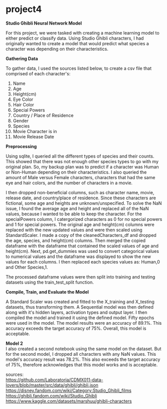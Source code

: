 # project4

<b>Studio Ghibli Neural Network Model</b>

For this project, we were tasked with creating a machine learning model to either predict or classify data. Using Studio Ghibli characters, I had originally wanted to create a model that would predict what species a character was depending on their characteristics.

<b>Gathering Data</b>

To gather data, I used the sources listed below, to create a csv file that comprised of each character's:
1. Name
2. Age 
3. Height(cm) 
4. Eye Color
5. Hair Color
6. Special Powers
7. Country / Place of Residence
8. Gender
9. Species
10. Movie Character is in
11. Movie Release Date

<b>Preprocessing</b>

Using sqlite, I queried all the different types of species and their counts. This showed that there was not enough other species types to go with my original plan. So, my backup plan was to predict if a character was Human or Non-Human depending on their characteristics. I also queried the amount of Male versus Female characters, characters that had the same eye and hair colors, and the number of characters in a movie.

I then dropped non-beneficial columns, such as character name, movie, release date, and country/place of residence. Since these characters are fictional, some age and heights are unknown/unspecified. To solve the NaN issue, I found the average age and height and replaced all of the NaN values, because I wanted to be able to keep the character. For the specialPowers column, I catergorized characters as 0 for no special powers and 1 for special powers. The original age and height(cm) columns were replaced with the new updated values and were then scaled using StandardScaler. I made a copy of the cleanedCharacters_df and dropped the age, species, and height(cm) columns. Then merged the copied dataframe with the dataframe that contained the scaled values of age and height(cm). Next, pd.get_dummies was used to convert categorical values to numerical values and the dataframe was displayed to show the new values for each columns. I then replaced each species values as: Human,0 and Other Species,1. 

The processed dataframe values were then split into training and testing datasets using the train_test_split function. 

<b>Compile, Train, and Evaluate the Model</b>

A Standard Scaler was created and fitted to the X_training and X_testing datasets, thus transforming them. A Sequential model was then defined along with it's hidden layers, activation types and output layer. I then compiled the model and trained it using the defined model. Fifty epochs were used in the model. The model results were an accuracy of 89.1%. This accuracy exceeds the target accuracy of 75%. Overall, this model is acceptable.

<b>Model 2</b></br>
I also created a second notebook using the same model on the dataset. But for the second model, I dropped all characters with any NaN values. This model's accuracy result was 78.2%. This also exceeds the target accuracy of 75%, therefore acknowledges that this model works and is acceptable.



sources:</br>
https://github.com/Laboratoria/CDMX011-data-lovers/blob/master/src/data/ghibli/ghibli.json</br>
https://disney.fandom.com/wiki/Category:Studio_Ghibli_films</br>
https://ghibli.fandom.com/wiki/Studio_Ghibli</br>
https://www.kaggle.com/datasets/marshuu/ghibli-characters</br>

